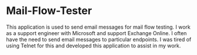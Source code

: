 # Mail-Flow-Tester
This application is used to send email messages for mail flow testing. I work as a support engineer with Microsoft and support Exchange Online. I often have the need to send email messages to particular endpoints. I was tired of using Telnet for this and developed this application to assist in my work.
